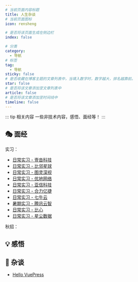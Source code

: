 ```yaml
---
# 当前页面内容标题
title: 人生杂谈
# 当前页面图标
icon: rensheng

# 是否将该页面生成在侧边栏
index: false

# 分类
category:
  - 导航
# 标签
tag:
  - 导航
sticky: false
# 是否收藏在博客主题的文章列表中，当填入数字时，数字越大，排名越靠前。
star: false
# 是否将该文章添加至文章列表中
article: false
# 是否将该文章添加至时间线中
timeline: false
---
```


::: tip 相关内容
一些非技术内容，感悟、面经等！
:::

## 🎭 面经

<FontIcon icon="internship"/> 实习：

- [日常实习 - 壹沓科技](interview/internship/日常实习-壹沓科技.md)
- [日常实习 - 比邻星球](interview/internship/日常实习-比邻星球.md)
- [日常实习 - 图灵深视](interview/internship/日常实习-图灵深视.md)
- [日常实习 - 优地网络](interview/internship/日常实习-优地网络.md)
- [日常实习 - 亚信科技](interview/internship/日常实习-亚信科技.md)
- [日常实习 - 合力亿捷](interview/internship/日常实习-合力亿捷.md)
- [日常实习 - 七牛云](interview/internship/日常实习-七牛云.md)
- [暑期实习 - 腾讯云智](interview/internship/暑期实习-腾讯云智.md)
- [日常实习 - 比心](interview/internship/日常实习-比心.md)
- [日常实习 - 星尘数据](interview/internship/日常实习-星尘数据.md)


<FontIcon icon="recruit"/> 秋招：


## 💡 感悟


## 🎲 杂谈
- [Hello VuePress](randomtalk/HelloVuePress.md)